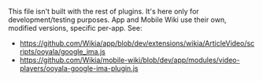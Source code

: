 This file isn't built with the rest of plugins. It's here only for development/testing purposes.
App and Mobile Wiki use their own, modified versions, specific per-app. See:
- https://github.com/Wikia/app/blob/dev/extensions/wikia/ArticleVideo/scripts/ooyala/google_ima.js
- https://github.com/Wikia/mobile-wiki/blob/dev/app/modules/video-players/ooyala-google-ima-plugin.js